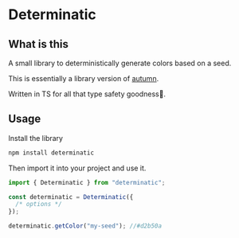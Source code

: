 # Determinatic

## What is this

A small library to deterministically generate colors based on a seed.

This is essentially a library version of [autumn](https://github.com/nluqo/autumn/).

Written in TS for all that type safety goodness🤤.

## Usage

Install the library

```bash
npm install determinatic
```

Then import it into your project and use it.

```js
import { Determinatic } from "determinatic";

const determinatic = Determinatic({
  /* options */
});

determinatic.getColor("my-seed"); //#d2b50a
```
